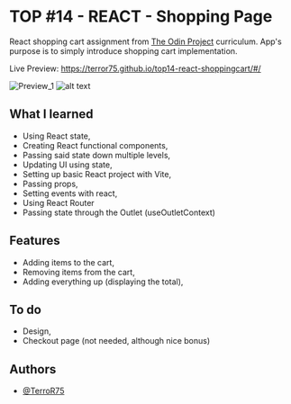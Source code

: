 # TOP #14 - REACT - Shopping Page

React shopping cart assignment from [The Odin Project](https://www.theodinproject.com) curriculum.
App's purpose is to simply introduce shopping cart implementation.

Live Preview: https://terror75.github.io/top14-react-shoppingcart/#/

![Preview_1](#)
![alt text](#)

## What I learned

- Using React state,
- Creating React functional components,
- Passing said state down multiple levels,
- Updating UI using state,
- Setting up basic React project with Vite,
- Passing props,
- Setting events with react,
- Using React Router
- Passing state through the Outlet (useOutletContext)

## Features

- Adding items to the cart,
- Removing items from the cart,
- Adding everything up (displaying the total),

## To do

- Design,
- Checkout page (not needed, although nice bonus)

## Authors

- [@TerroR75](https://github.com/TerroR75)
